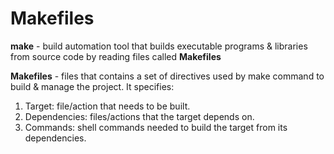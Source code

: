 # **Makefiles**
**make** - build automation tool that builds executable programs & libraries from source code by reading files called **Makefiles**

**Makefiles** - files that contains a set of directives used by make command to build & manage the project. It specifies:
1. Target: file/action that needs to be built.
2. Dependencies: files/actions that the target depends on.
3. Commands: shell commands needed to build the target from its dependencies.


